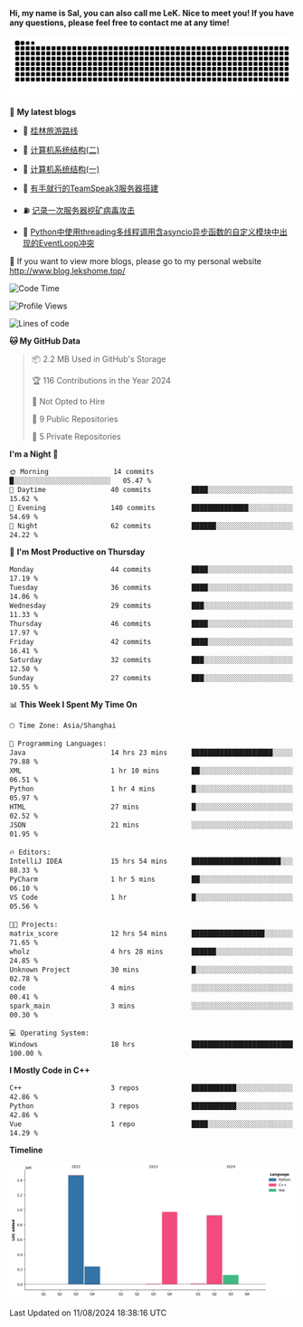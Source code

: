 **Hi, my name is Sal, you can also call me LeK. Nice to meet you! If you have any questions, please feel free to contact me at any time!**

![snake](https://raw.githubusercontent.com/LeKZzzz/LeKZzzz/output/github-contribution-grid-snake.svg)


👀 **My latest blogs**
<!-- BLOG-POST-LIST:START -->
- 🫣 [桂林旅游路线](http://www.blog.lekshome.top/2024/04/28/gui-lin-lu-you-lu-xian/) 

- 🧐 [计算机系统结构&lpar;二&rpar;](http://www.blog.lekshome.top/2024/04/21/ji-suan-ji-xi-tong-jie-gou-er/) 

- 🤖 [计算机系统结构&lpar;一&rpar;](http://www.blog.lekshome.top/2024/04/07/ji-suan-ji-xi-tong-jie-gou-yi/) 

- 📝 [有手就行的TeamSpeak3服务器搭建](http://www.blog.lekshome.top/2024/03/08/teamspeak3-fu-wu-qi-da-jian/) 

- ⛽️ [记录一次服务器挖矿病毒攻击](http://www.blog.lekshome.top/2024/03/08/ji-lu-yi-ci-fu-wu-qi-wa-kuang-bing-du-gong-ji/) 

- 🦣 [Python中使用threading多线程调用含asyncio异步函数的自定义模块中出现的EventLoop冲突](http://www.blog.lekshome.top/2024/03/07/python-zhong-shi-yong-threading-duo-xian-cheng-diao-yong-han-asyncio-yi-bu-han-shu-de-zi-ding-yi-mo-kuai-zhong-chu-xian-de-eventloop-chong-tu/) 
<!-- BLOG-POST-LIST:END -->

🥰 If you want to view more blogs, please go to my personal website http://www.blog.lekshome.top/


<!--START_SECTION:waka-->
![Code Time](http://img.shields.io/badge/Code%20Time-368%20hrs%2035%20mins-blue)

![Profile Views](http://img.shields.io/badge/Profile%20Views-2-blue)

![Lines of code](https://img.shields.io/badge/From%20Hello%20World%20I%27ve%20Written-3.7%20million%20lines%20of%20code-blue)

**🐱 My GitHub Data** 

> 📦 2.2 MB Used in GitHub's Storage 
 > 
> 🏆 116 Contributions in the Year 2024
 > 
> 🚫 Not Opted to Hire
 > 
> 📜 9 Public Repositories 
 > 
> 🔑 5 Private Repositories 
 > 
**I'm a Night 🦉** 

```text
🌞 Morning                14 commits          █░░░░░░░░░░░░░░░░░░░░░░░░   05.47 % 
🌆 Daytime                40 commits          ████░░░░░░░░░░░░░░░░░░░░░   15.62 % 
🌃 Evening                140 commits         ██████████████░░░░░░░░░░░   54.69 % 
🌙 Night                  62 commits          ██████░░░░░░░░░░░░░░░░░░░   24.22 % 
```
📅 **I'm Most Productive on Thursday** 

```text
Monday                   44 commits          ████░░░░░░░░░░░░░░░░░░░░░   17.19 % 
Tuesday                  36 commits          ████░░░░░░░░░░░░░░░░░░░░░   14.06 % 
Wednesday                29 commits          ███░░░░░░░░░░░░░░░░░░░░░░   11.33 % 
Thursday                 46 commits          ████░░░░░░░░░░░░░░░░░░░░░   17.97 % 
Friday                   42 commits          ████░░░░░░░░░░░░░░░░░░░░░   16.41 % 
Saturday                 32 commits          ███░░░░░░░░░░░░░░░░░░░░░░   12.50 % 
Sunday                   27 commits          ███░░░░░░░░░░░░░░░░░░░░░░   10.55 % 
```


📊 **This Week I Spent My Time On** 

```text
🕑︎ Time Zone: Asia/Shanghai

💬 Programming Languages: 
Java                     14 hrs 23 mins      ████████████████████░░░░░   79.88 % 
XML                      1 hr 10 mins        ██░░░░░░░░░░░░░░░░░░░░░░░   06.51 % 
Python                   1 hr 4 mins         █░░░░░░░░░░░░░░░░░░░░░░░░   05.97 % 
HTML                     27 mins             █░░░░░░░░░░░░░░░░░░░░░░░░   02.52 % 
JSON                     21 mins             ░░░░░░░░░░░░░░░░░░░░░░░░░   01.95 % 

🔥 Editors: 
IntelliJ IDEA            15 hrs 54 mins      ██████████████████████░░░   88.33 % 
PyCharm                  1 hr 5 mins         ██░░░░░░░░░░░░░░░░░░░░░░░   06.10 % 
VS Code                  1 hr                █░░░░░░░░░░░░░░░░░░░░░░░░   05.56 % 

🐱‍💻 Projects: 
matrix_score             12 hrs 54 mins      ██████████████████░░░░░░░   71.65 % 
wholz                    4 hrs 28 mins       ██████░░░░░░░░░░░░░░░░░░░   24.85 % 
Unknown Project          30 mins             █░░░░░░░░░░░░░░░░░░░░░░░░   02.78 % 
code                     4 mins              ░░░░░░░░░░░░░░░░░░░░░░░░░   00.41 % 
spark_main               3 mins              ░░░░░░░░░░░░░░░░░░░░░░░░░   00.30 % 

💻 Operating System: 
Windows                  18 hrs              █████████████████████████   100.00 % 
```

**I Mostly Code in C++** 

```text
C++                      3 repos             ███████████░░░░░░░░░░░░░░   42.86 % 
Python                   3 repos             ███████████░░░░░░░░░░░░░░   42.86 % 
Vue                      1 repo              ████░░░░░░░░░░░░░░░░░░░░░   14.29 % 
```



**Timeline**

![Lines of Code chart](https://raw.githubusercontent.com/LeKZzzz/LeKZzzz/master/assets/bar_graph.png)


 Last Updated on 11/08/2024 18:38:16 UTC
<!--END_SECTION:waka-->
